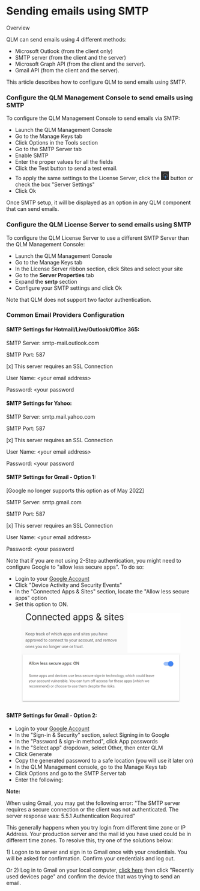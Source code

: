 # Sending emails using SMTP

Overview

QLM can send emails using 4 different methods:

* Microsoft Outlook (from the client only)
* SMTP server (from the client and the server)
* Microsoft Graph API (from the client and the server).
* Gmail API (from the client and the server).

This article describes how to configure QLM to send emails using SMTP.

### Configure the QLM Management Console to send emails using SMTP

To configure the QLM Management Console to send emails via SMTP:

* Launch the QLM Management Console
* Go to the Manage Keys tab
* Click Options in the Tools section
* Go to the SMTP Server tab
* Enable SMTP
* Enter the proper values for all the fields
* Click the Test button to send a test email.
* To apply the same settings to the License Server, click the ![](<../../.gitbook/assets/image (54).png>) button or check the box "Server Settings"
* Click Ok

Once SMTP setup, it will be displayed as an option in any QLM component that can send emails.

&#x20;

### Configure the QLM License Server to send emails using SMTP

To configure the QLM License Server to use a different SMTP Server than the QLM Management Console:

* Launch the QLM Management Console
* Go to the Manage Keys tab
* In the License Server ribbon section, click Sites and select your site
* Go to the **Server Properties** tab
* Expand the **smtp** section
* Configure your SMTP settings and click Ok

Note that QLM does not support two factor authentication.

&#x20;

### Common Email Providers Configuration

#### SMTP Settings for Hotmail/Live/Outlook/Office 365:

SMTP Server: smtp-mail.outlook.com

SMTP Port: 587

\[x] This server requires an SSL Connection

User Name: \<your email address>

Password: \<your password

&#x20;

#### SMTP Settings for Yahoo:

SMTP Server: smtp.mail.yahoo.com

SMTP Port: 587

\[x] This server requires an SSL Connection

User Name: \<your email address>

Password: \<your password

&#x20;

#### SMTP Settings for Gmail - Option 1:

\[Google no longer supports this option as of May 2022]

SMTP Server: smtp.gmail.com

SMTP Port: 587

\[x] This server requires an SSL Connection

User Name: \<your email address>

Password: \<your password

Note that if you are not using 2-Step authentication, you might need to configure Google to "allow less secure apps". To do so:

* Login to your [Google Account](https://myaccount.google.com/)
* Click "Device Activity and Security Events"
* In the "Connected Apps & Sites" section, locate the "Allow less secure apps" option
* Set this option to ON.



<figure><img src="../../.gitbook/assets/image (55).png" alt=""><figcaption></figcaption></figure>

&#x20;&#x20;

#### SMTP Settings for Gmail - Option 2:

* Login to your [Google Account](https://myaccount.google.com/)
* In the "Sign-in & Security" section, select Signing in to Google
* In the "Password & sign-in method", click App passwords
* In the "Select app" dropdown, select Other, then enter QLM
* Click Generate
* Copy the generated password to a safe location (you will use it later on)
* In the QLM Management console, go to the Manage Keys tab
* Click Options and go to the SMTP Server tab
* Enter the following:

**Note:**

When using Gmail, you may get the following error: "The SMTP server requires a secure connection or the client was not authenticated. The server response was: 5.5.1 Authentication Required"

This generally happens when you try login from different time zone or IP Address. Your production server and the mail id you have used could be in different time zones. To resolve this, try one of the solutions below:

1\) Logon to to server and sign in to Gmail once with your credentials. You will be asked for confirmation. Confirm your credentials and log out.

Or 2) Log in to Gmail on your local computer, [click here](https://support.google.com/accounts/answer/1144110?hl=en) then click "Recently used devices page" and confirm the device that was trying to send an email.
